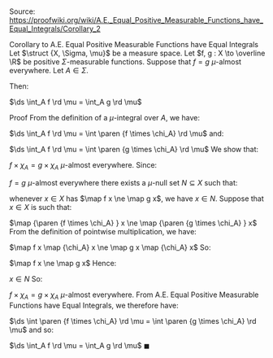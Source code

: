 # 

Source: https://proofwiki.org/wiki/A.E._Equal_Positive_Measurable_Functions_have_Equal_Integrals/Corollary_2

Corollary to A.E. Equal Positive Measurable Functions have Equal Integrals
Let $\struct {X, \Sigma, \mu}$ be a measure space.
Let $f, g : X \to \overline \R$ be positive $\Sigma$-measurable functions. 
Suppose that $f = g$ $\mu$-almost everywhere. 
Let $A \in \Sigma$. 

Then: 

$\ds \int_A f \rd \mu = \int_A g \rd \mu$


Proof
From the definition of a $\mu$-integral over $A$, we have: 

$\ds \int_A f \rd \mu = \int \paren {f \times \chi_A} \rd \mu$
and:

$\ds \int_A f \rd \mu = \int \paren {g \times \chi_A} \rd \mu$
We show that: 

$f \times \chi_A = g \times \chi_A$ $\mu$-almost everywhere.
Since: 

$f = g$ $\mu$-almost everywhere
there exists a $\mu$-null set $N \subseteq X$ such that:

whenever $x \in X$ has $\map f x \ne \map g x$, we have $x \in N$.
Suppose that $x \in X$ is such that: 

$\map {\paren {f \times \chi_A} } x \ne \map {\paren {g \times \chi_A} } x$
From the definition of pointwise multiplication, we have: 

$\map f x \map {\chi_A} x \ne \map g x \map {\chi_A} x$
So:

$\map f x \ne \map g x$
Hence: 

$x \in N$
So:

$f \times \chi_A = g \times \chi_A$ $\mu$-almost everywhere.
From A.E. Equal Positive Measurable Functions have Equal Integrals, we therefore have: 

$\ds \int \paren {f \times \chi_A} \rd \mu = \int \paren {g \times \chi_A} \rd \mu$
and so:

$\ds \int_A f \rd \mu = \int_A g \rd \mu$
$\blacksquare$





